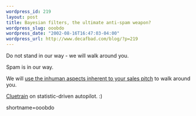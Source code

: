 ```yaml
--- 
wordpress_id: 219
layout: post
title: Bayesian filters, the ultimate anti-spam weapon?
wordpress_slug: ooobdo
wordpress_date: "2002-08-16T16:47:03-04:00"
wordpress_url: http://www.decafbad.com/blog/?p=219
---
```

<p>Do not stand in our way - we will walk around you.</p>
<p>Spam is in our way.</p>
<p>We will <a href="http://www.paulgraham.com/spam.html">use the inhuman aspects inherent to your sales pitch</a> to walk around you.</p>
<p><a href="http://www.cluetrain.com">Cluetrain</a> on statistic-driven autopilot.  :)</p>
<!--more-->
shortname=ooobdo
